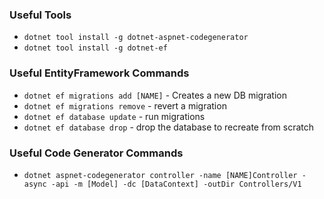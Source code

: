 ### Useful Tools

* `dotnet tool install -g dotnet-aspnet-codegenerator`
* `dotnet tool install -g dotnet-ef`


### Useful EntityFramework Commands
* `dotnet ef migrations add [NAME]` - Creates a new DB migration
* `dotnet ef migrations remove` - revert a migration
* `dotnet ef database update` - run migrations
* `dotnet ef database drop` - drop the database to recreate from scratch

### Useful Code Generator Commands
* `dotnet aspnet-codegenerator controller -name [NAME]Controller -async -api -m [Model] -dc [DataContext] -outDir Controllers/V1`
